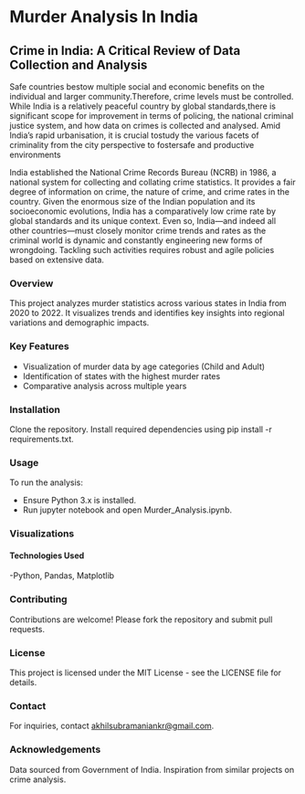 # Murder Analysis In India
## Crime in India: A Critical Review of Data Collection and Analysis

Safe countries bestow multiple social and economic benefits on the individual and larger community.Therefore, crime levels must be controlled. While India is a relatively peaceful country by global standards,there is significant scope for improvement in terms of policing, the national criminal justice system, and how data on crimes is collected and analysed. Amid India’s rapid urbanisation, it is crucial tostudy the various facets of criminality from the city perspective to fostersafe and productive environments

India established the National Crime Records Bureau (NCRB) in 1986, a national system for collecting and collating crime statistics. It provides a fair degree of information on crime, the nature of crime, and crime rates in the country. Given the enormous size of the Indian population and its socioeconomic evolutions, India has a comparatively low crime rate by global standards and its unique context. Even so, India—and indeed all other countries—must closely monitor crime trends and rates as the criminal world is dynamic and constantly engineering new forms of wrongdoing. Tackling such activities requires robust and agile policies based on extensive data.

### Overview
This project analyzes murder statistics across various states in India from 2020 to 2022. It visualizes trends and identifies key insights into regional variations and demographic impacts.

### Key Features
- Visualization of murder data by age categories (Child and Adult)
- Identification of states with the highest murder rates
- Comparative analysis across multiple years

### Installation
Clone the repository.
Install required dependencies using pip install -r requirements.txt.

### Usage
To run the analysis:
- Ensure Python 3.x is installed.
- Run jupyter notebook and open Murder_Analysis.ipynb.
  
### Visualizations

#### Technologies Used

-Python, Pandas, Matplotlib

### Contributing
Contributions are welcome! Please fork the repository and submit pull requests.

### License
This project is licensed under the MIT License - see the LICENSE file for details.

### Contact
For inquiries, contact akhilsubramaniankr@gmail.com.

### Acknowledgements
Data sourced from Government of India.
Inspiration from similar projects on crime analysis.
